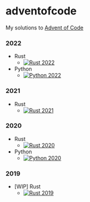 # adventofcode

My solutions to [Advent of Code](https://adventofcode.com/)


### 2022

- Rust
  - [![Rust 2022](https://github.com/sugyan/adventofcode/actions/workflows/rust_2022.yml/badge.svg?branch=main)](https://github.com/sugyan/adventofcode/actions/workflows/rust_2022.yml)
- Python
  - [![Python 2022](https://github.com/sugyan/adventofcode/actions/workflows/python_2022.yml/badge.svg?branch=main)](https://github.com/sugyan/adventofcode/actions/workflows/python_2022.yml)


### 2021

- Rust
  - [![Rust 2021](https://github.com/sugyan/adventofcode/actions/workflows/rust_2021.yml/badge.svg?branch=main)](https://github.com/sugyan/adventofcode/actions/workflows/rust_2021.yml)


### 2020

- Rust
  - [![Rust 2020](https://github.com/sugyan/adventofcode/actions/workflows/rust_2020.yml/badge.svg?branch=main)](https://github.com/sugyan/adventofcode/actions/workflows/rust_2020.yml)
- Python
  - [![Python 2020](https://github.com/sugyan/adventofcode/actions/workflows/python_2020.yml/badge.svg?branch=main)](https://github.com/sugyan/adventofcode/actions/workflows/python_2020.yml)


### 2019

- [WIP] Rust
  - [![Rust 2019](https://github.com/sugyan/adventofcode/actions/workflows/rust_2019.yml/badge.svg?branch=main)](https://github.com/sugyan/adventofcode/actions/workflows/rust_2019.yml)
